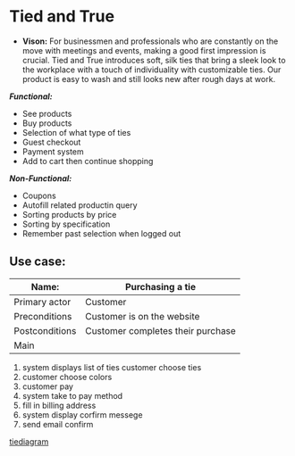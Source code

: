 <!-- Fashion website,
5 functional
5 non functional
1 vision -->

# Tied and True

- **Vison:** For businessmen and professionals who are constantly on the move with meetings and events, making a good first impression is crucial. Tied and True introduces soft, silk ties that bring a sleek look to the workplace with a touch of individuality with customizable ties. Our product is easy to wash and still looks new after rough days at work.

***Functional:***

- See products
- Buy products
- Selection of what type of ties
- Guest checkout
- Payment system
- Add to cart then continue shopping 

***Non-Functional:***

- Coupons
- Autofill related productin query
- Sorting products by price
- Sorting by specification
- Remember past selection when logged out

## Use case:

| Name: | Purchasing a tie |
| ----------- | ----------- |
| Primary actor | Customer |
| Preconditions | Customer is on the website |
| Postconditions | Customer completes their purchase |
|Main|
1. system displays list of ties customer choose ties
2. customer choose colors
3. customer pay
4. system take to pay method
5. fill in billing address
6. system display corfirm messege
7. send email confirm 


[tiediagram](https://viewer.diagrams.net/?tags=%7B%7D&lightbox=1&highlight=0000ff&edit=_blank&layers=1&nav=1&title=tie.drawio#Uhttps%3A%2F%2Fdrive.google.com%2Fuc%3Fid%3D1FhogQmoa2IANybEPgLn_wDMtBLHMW6bx%26export%3Ddownload)
